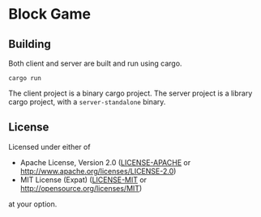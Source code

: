 # Block Game

## Building
Both client and server are built and run using cargo.
```
cargo run
```
The client project is a binary cargo project.
The server project is a library cargo project, with a `server-standalone` binary.

## License
Licensed under either of
 * Apache License, Version 2.0 ([LICENSE-APACHE](LICENSE-APACHE) or http://www.apache.org/licenses/LICENSE-2.0)
 * MIT License (Expat) ([LICENSE-MIT](LICENSE-MIT) or http://opensource.org/licenses/MIT)

at your option.
